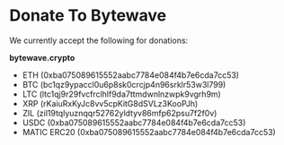 # Donate To Bytewave

We currently accept the following for donations:

**bytewave.crypto**

- ETH (0xba075089615552aabc7784e084f4b7e6cda7cc53)
- BTC (bc1qz9ypaccl0u6p8sk0crcjp4n96srklr53w3l799)
- LTC (ltc1qj9r29fvcfrclhlf9da7ttmdwnlnzwpk9vgrh9m)
- XRP (rKaiuRxKyJc8vv5cpKitG8dSVLz3KooPJh)
- ZIL (zil19tqlyuznqqr52762yldtyv86mfp62psu7f2f0v)
- USDC (0xba075089615552aabc7784e084f4b7e6cda7cc53)
- MATIC ERC20 (0xba075089615552aabc7784e084f4b7e6cda7cc53)
